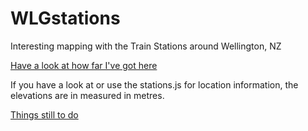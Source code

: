 # WLGstations
Interesting mapping with the Train Stations around Wellington, NZ

[Have a look at how far I've got here](http://rawgit.com/andybateman/WLGStations/master/index.html)

If you have a look at or use the stations.js for location information, the elevations are in measured in metres.

[Things still to do](TODO.md)
